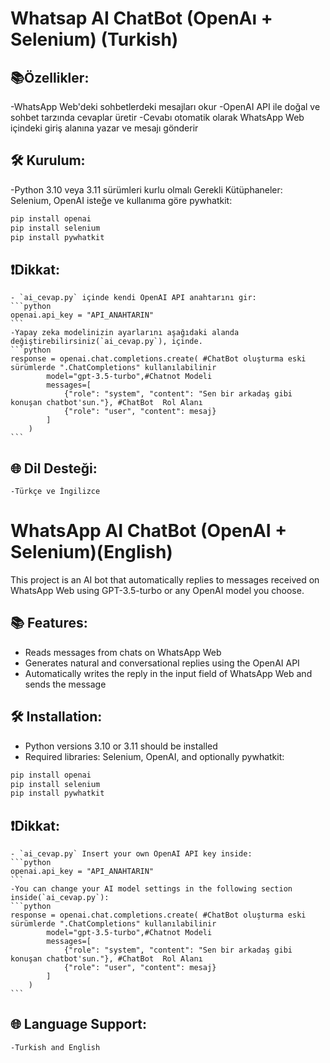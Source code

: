 # Whatsap AI ChatBot (OpenAı + Selenium) (Turkish)
## 📚Özellikler:
-WhatsApp Web'deki sohbetlerdeki mesajları okur
-OpenAI API ile doğal ve sohbet tarzında cevaplar üretir
-Cevabı otomatik olarak WhatsApp Web içindeki giriş alanına yazar ve mesajı gönderir

## 🛠️ Kurulum:
 -Python 3.10 veya 3.11 sürümleri kurlu olmalı
  Gerekli Kütüphaneler: Selenium, OpenAI isteğe ve kullanıma göre pywhatkit:
  ```bash
  pip install openai
  pip install selenium
  pip install pywhatkit 
```

## ❗Dikkat:
    - `ai_cevap.py` içinde kendi OpenAI API anahtarını gir:
    ```python
    openai.api_key = "API_ANAHTARIN"
    ```
    -Yapay zeka modelinizin ayarlarını aşağıdaki alanda değiştirebilirsiniz(`ai_cevap.py`), içinde.
    ```python
    response = openai.chat.completions.create( #ChatBot oluşturma eski sürümlerde ".ChatCompletions" kullanılabilinir
            model="gpt-3.5-turbo",#Chatnot Modeli
            messages=[
                {"role": "system", "content": "Sen bir arkadaş gibi konuşan chatbot'sun."}, #ChatBot  Rol Alanı
                {"role": "user", "content": mesaj}
            ]
        )
    ```
## 🌐 Dil Desteği:
    -Türkçe ve İngilizce


# WhatsApp AI ChatBot (OpenAI + Selenium)(English)

This project is an AI bot that automatically replies to messages received on WhatsApp Web using GPT-3.5-turbo or any OpenAI model you choose.

## 📚 Features:
- Reads messages from chats on WhatsApp Web  
- Generates natural and conversational replies using the OpenAI API  
- Automatically writes the reply in the input field of WhatsApp Web and sends the message

## 🛠️ Installation:
- Python versions 3.10 or 3.11 should be installed  
- Required libraries: Selenium, OpenAI, and optionally pywhatkit:  
```bash
pip install openai
pip install selenium
pip install pywhatkit
```

## ❗Dikkat:
    - `ai_cevap.py` Insert your own OpenAI API key inside:
    ```python
    openai.api_key = "API_ANAHTARIN"
    ```
    -You can change your AI model settings in the following section inside(`ai_cevap.py`):
    ```python
    response = openai.chat.completions.create( #ChatBot oluşturma eski sürümlerde ".ChatCompletions" kullanılabilinir
            model="gpt-3.5-turbo",#Chatnot Modeli
            messages=[
                {"role": "system", "content": "Sen bir arkadaş gibi konuşan chatbot'sun."}, #ChatBot  Rol Alanı
                {"role": "user", "content": mesaj}
            ]
        )
    ```
## 🌐 Language Support:
    -Turkish and English
